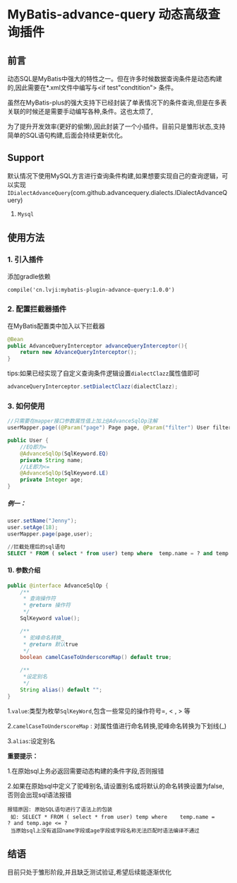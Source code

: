 # MyBatis-advance-query 动态高级查询插件

## 前言

 动态SQL是MyBatis中强大的特性之一。但在许多时候数据查询条件是动态构建的,因此需要在*.xml文件中编写<where>与<if test"condtition"> 条件。

 虽然在MyBatis-plus的强大支持下已经封装了单表情况下的条件查询,但是在多表关联的时候还是需要手动编写各种<where>,<if>条件。这也太烦了,

 为了提升开发效率(更好的偷懒),因此封装了一个小插件。目前只是雏形状态,支持简单的SQL语句构建,后面会持续更新优化。

## Support

默认情况下使用MySQL方言进行查询条件构建,如果想要实现自己的查询逻辑，可以实现 `IDialectAdvanceQuery`(com.github.advancequery.dialects.IDialectAdvanceQuery)

1. `Mysql`

## 使用方法

### 1. 引入插件
 添加gradle依赖
```xml  
compile('cn.lvji:mybatis-plugin-advance-query:1.0.0')
```

### 2. 配置拦截器插件
 在MyBatis配置类中加入以下拦截器
```java
@Bean
public AdvanceQueryInterceptor advanceQueryInterceptor(){
    return new AdvanceQueryInterceptor();
}
```
 tips:如果已经实现了自定义查询条件逻辑设置`dialectClazz`属性值即可
```java
advanceQueryInterceptor.setDialectClazz(dialectClazz);
```

### 3. 如何使用  

```java
//只需要在mapper接口参数属性值上加上@AdvanceSqlOp注解
userMapper.page((@Param("page") Page page, @Param("filter") User filter);

public User {
    //EQ即为=
    @AdvanceSqlOp(SqlKeyword.EQ)
    private String name;
    //LE即为<=
    @AdvanceSqlOp(SqlKeyword.LE)
    private Integer age;
}
```
##### 例一：
```java
user.setName("Jenny");
user.setAge(18);
userMapper.page(page,user);
```

```sql
//拦截处理后的sql语句
SELECT * FROM ( select * from user) temp where	temp.name =	? and temp.age <= ?
```

#### 1). 参数介绍

```java
public @interface AdvanceSqlOp {
    /**
     * 查询操作符
     * @return 操作符
     */
    SqlKeyword value();

    /**
     * 驼峰命名转换_
     * @return 默认true
     */
    boolean camelCaseToUnderscoreMap() default true;

    /**
     *设定别名
     */
    String alias() default "";
}
```
1.`value`:类型为枚举`SqlKeyWord`,包含一些常见的操作符号=, < , > 等

2.`camelCaseToUnderscoreMap` : 对属性值进行命名转换,驼峰命名转换为下划线(_)

3.`alias`:设定别名

**重要提示：**

1.在原始sql上务必返回需要动态构建的条件字段,否则报错

2.如果在原始sql中定义了驼峰别名,请设置别名或将默认的命名转换设置为false,否则会出现sql语法报错


```
报错原因: 原始SQL语句进行了语法上的包装
 如: SELECT * FROM ( select * from user) temp where    temp.name =    ? and temp.age <= ?
 当原始sql上没有返回name字段或age字段或字段名称无法匹配时语法编译不通过
```

## 结语
  目前只处于雏形阶段,并且缺乏测试验证,希望后续能逐渐优化

